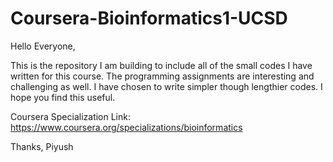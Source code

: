 # Coursera-Bioinformatics1-UCSD
Hello Everyone,

This is the repository I am building to include all of the small codes I have written for this course. The programming assignments are interesting and challenging as well. I have chosen to write simpler though lengthier codes. I hope you find this useful.

Coursera Specialization Link: https://www.coursera.org/specializations/bioinformatics

Thanks,
Piyush
